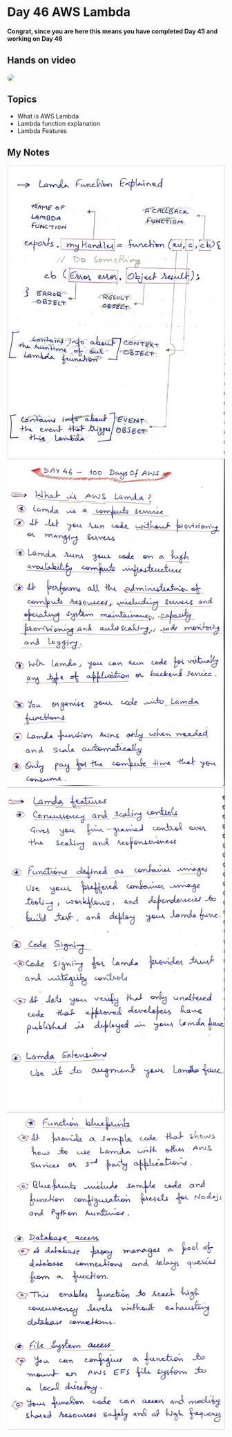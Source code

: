 # Day 46 AWS Lambda

**Congrat, since you are here this means you have completed Day 45 and working on Day 46**

## Hands on video
<a href="https://youtu.be/FgSe20Jw4gs">
<img src="https://i3.ytimg.com/vi/FgSe20Jw4gs/hqdefault.jpg" align="center" width="200" style="border-radius:40px" />
</a>

## Topics
  - What is AWS Lambda
  - Lambda function explanation
  - Lambda Features

## My Notes
  ![1](./images/c46119a7b33016a16c927b712427bec91915f4d0.jpeg)
  ![2](./images/0210b4d308661a36252c52a79cede2c932d555e8.jpeg)
  ![3](./images/44eadd1b854bf9f65c8e7b89fc0494447e0abac9.jpeg)
  ![4](./images/1601e8819be84a088b3dea2f301a9eb2083719cd.jpeg)

